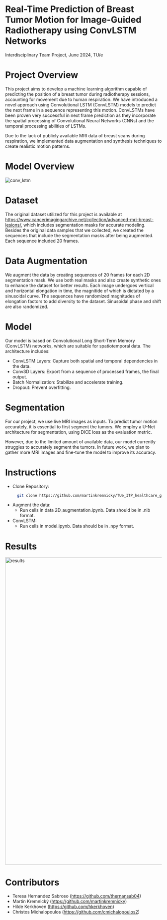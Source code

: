 # Real-Time Prediction of Breast Tumor Motion for Image-Guided Radiotherapy using  ConvLSTM Networks
Interdisciplinary Team Project, June 2024, TU/e

# Project Overview
This project aims to develop a machine learning algorithm capable of predicting the position of a breast tumor during radiotherapy sessions, accounting for movement due to human respiration. We have introduced a novel approach using Convolutional LSTM (ConvLSTM) models to predict the next frame in a sequence representing this motion. ConvLSTMs have been proven very successful in next frame prediction as they incorporate the spatial processing of Convolutional Neural Networks (CNNs) and the temporal processing abilities of LSTMs. 

Due to the lack of publicly available MRI data of breast scans during respiration, we implemented data augmentation and synthesis techniques to create realistic motion patterns.

# Model Overview 
![conv_lstm](https://github.com/martinkremnicky/TUe_ITP_healthcare_group_2/assets/144246239/a41a6f4a-478f-4948-828c-8a0c34aa9b3b)


# Dataset 
The original dataset utilized for this project is available at https://www.cancerimagingarchive.net/collection/advanced-mri-breast-lesions/, which includes segmentation masks for accurate modeling.
Besides the original data samples that we collected, we created the sequences that include the segmentation masks after being augmented. Each sequence included 20 frames. 

# Data Augmentation
We augment the data by creating sequences of 20 frames for each 2D segmentation mask. We use both real masks and also create synthetic ones to enhance the dataset for better results. Each image undergoes vertical and horizontal elongation in time, the magnitide of which is dictated by a sinusoidal curve. The sequences have randomized magnitudes of elongation factors to add diversity to the dataset. Sinusoidal phase and shift are also randomized.

# Model 
Our model is based on Convolutional Long Short-Term Memory (ConvLSTM) networks, which are suitable for spatiotemporal data. The architecture includes:
  - ConvLSTM Layers: Capture both spatial and temporal dependencies in the data.
  - Conv3D Layers: Export from a sequence of processed frames, the final output.
  - Batch Normalization: Stabilize and accelerate training.
  - Dropout: Prevent overfitting.

# Segmentation 
For our project, we use live MRI images as inputs. To predict tumor motion accurately, it is essential to first segment the tumors. We employ a U-Net architecture for segmentation, using DICE loss as the evaluation metric.

However, due to the limited amount of available data, our model currently struggles to accurately segment the tumors. In future work, we plan to gather more MRI images and fine-tune the model to improve its accuracy.

# Instructions

- Clone Repository:
  ```bash
    git clone https://github.com/martinkremnicky/TUe_ITP_healthcare_group_2.git
- Augment the data:
  - Run cells in data 2D_augmentation.ipynb. Data should be in .nib format.
- ConvLSTM:
  - Run cells in model.ipynb. Data should be in .npy format.

# Results

<img width="985" alt="results" src="https://github.com/martinkremnicky/TUe_ITP_healthcare_group_2/assets/144246239/f2b2a6fc-ccbf-41b6-98a9-1beeb3371ca7">


# Contributors 
- Teresa Hernandez Sabroso (https://github.com/thernansab04)
- Martin Kremnický (https://github.com/martinkremnicky)
- Hilde Kerkhoven (https://github.com/hkerkhoven)
- Christos Michalopoulos (https://github.com/cmichalopoulos2)
